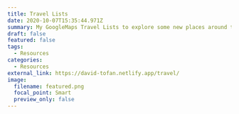 ```yaml
---
title: Travel Lists
date: 2020-10-07T15:35:44.971Z
summary: My GoogleMaps Travel Lists to explore some new places around the globe.
draft: false
featured: false
tags:
  - Resources
categories:
  - Resources
external_link: https://david-tofan.netlify.app/travel/
image:
  filename: featured.png
  focal_point: Smart
  preview_only: false
---
```

